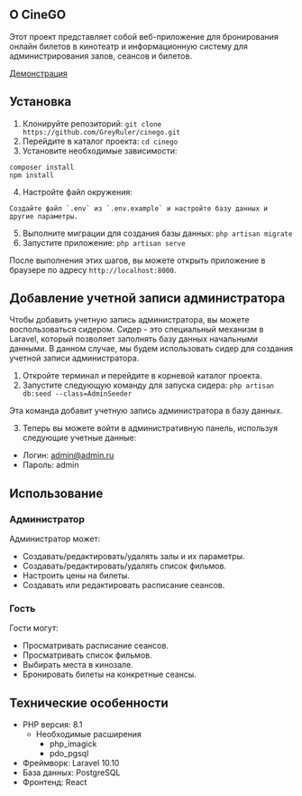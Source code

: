 ## О CineGO

Этот проект представляет собой веб-приложение для бронирования онлайн билетов в кинотеатр и информационную систему для администрирования залов, сеансов и билетов.

[Демонстрация](https://cinego.onrender.com)

## Установка

1. Клонируйте репозиторий: `git clone https://github.com/GreyRuler/cinego.git`
2. Перейдите в каталог проекта: `cd cinego`
3. Установите необходимые зависимости:
```
composer install
npm install
```
4. Настройте файл окружения:

```
Создайте файл `.env` из `.env.example` и настройте базу данных и другие параметры.
```
5. Выполните миграции для создания базы данных: `php artisan migrate`
6. Запустите приложение: `php artisan serve`

После выполнения этих шагов, вы можете открыть приложение в браузере по адресу `http://localhost:8000`.

## Добавление учетной записи администратора

Чтобы добавить учетную запись администратора, вы можете воспользоваться сидером. Сидер - это специальный механизм в Laravel, который позволяет заполнять базу данных начальными данными. В данном случае, мы будем использовать сидер для создания учетной записи администратора.

1. Откройте терминал и перейдите в корневой каталог проекта.
2. Запустите следующую команду для запуска сидера: `php artisan db:seed --class=AdminSeeder`

Эта команда добавит учетную запись администратора в базу данных.

3. Теперь вы можете войти в административную панель, используя следующие учетные данные:
- Логин: admin@admin.ru
- Пароль: admin

## Использование

### Администратор

Администратор может:
- Создавать/редактировать/удалять залы и их параметры.
- Создавать/редактировать/удалять список фильмов.
- Настроить цены на билеты.
- Создавать или редактировать расписание сеансов.

### Гость

Гости могут:
- Просматривать расписание сеансов.
- Просматривать список фильмов.
- Выбирать места в кинозале.
- Бронировать билеты на конкретные сеансы.

## Технические особенности

- PHP версия: 8.1
  - Необходимые расширения
    - php_imagick
    - pdo_pgsql
- Фреймворк: Laravel 10.10
- База данных: PostgreSQL
- Фронтенд: React

